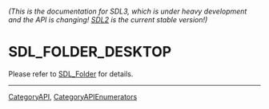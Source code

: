 ###### (This is the documentation for SDL3, which is under heavy development and the API is changing! [SDL2](https://wiki.libsdl.org/SDL2/) is the current stable version!)
# SDL_FOLDER_DESKTOP

Please refer to [SDL_Folder](SDL_Folder) for details.

----
[CategoryAPI](CategoryAPI), [CategoryAPIEnumerators](CategoryAPIEnumerators)

